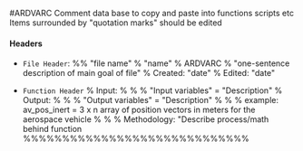 #ARDVARC
Comment data base to copy and paste into functions scripts etc
Items surrounded by "quotation marks" should be edited

#### Headers

* `File Header`:
%% "file name"
% "name"
% ARDVARC 
% "one-sentence description of main goal of file"
% Created: "date"
% Edited: "date"

* `Function Header`
% Input: 
% % % "Input variables" = "Description"
% Output: 
% % % "Output variables" = "Description"
% % % example: av_pos_inert = 3 x n array of position vectors in meters for the aerospace vehicle
% 
% 
% Methodology: "Describe process/math behind function
%%%%%%%%%%%%%%%%%%%%%%%%%%%%% 
